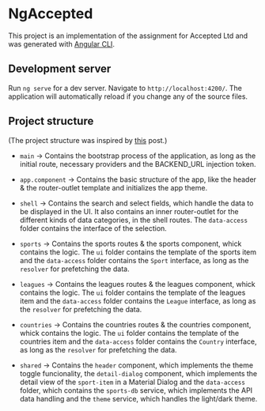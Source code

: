# NgAccepted

This project is an implementation of the assignment for Accepted Ltd and was generated with [Angular CLI](https://github.com/angular/angular-cli).

## Development server

Run `ng serve` for a dev server. Navigate to `http://localhost:4200/`. The application will automatically reload if you change any of the source files.

## Project structure

(The project structure was inspired by [this](https://gist.github.com/trungk18/7ef8766cafc05bc8fd87be22de6c5b12) post.)

- `main` -> Contains the bootstrap process of the application, as long as the initial route, necessary providers and the BACKEND_URL injection token.

- `app.component` -> Contains the basic structure of the app, like the header & the router-outlet template and initializes the app theme.

- `shell` -> Contains the search and select fields, which handle the data to be displayed in the UI. It also contains an inner router-outlet for the different kinds of data categories, in the shell routes. The `data-access` folder contains the interface of the selection.

- `sports` -> Contains the sports routes & the sports component, whick contains the logic. The `ui` folder contains the template of the sports item and the `data-access` folder contains the `Sport` interface, as long as the `resolver` for prefetching the data.

- `leagues` -> Contains the leagues routes & the leagues component, whick contains the logic. The `ui` folder contains the template of the leagues item and the `data-access` folder contains the `League` interface, as long as the `resolver` for prefetching the data.

- `countries` -> Contains the countries routes & the countries component, whick contains the logic. The `ui` folder contains the template of the countries item and the `data-access` folder contains the `Country` interface, as long as the `resolver` for prefetching the data.

- `shared` -> Contains the `header` component, which implements the theme toggle funcionality, the `detail-dialog` component, which implements the detail view of the `sport-item` in a Material Dialog and the `data-access` folder, which contains the `sports-db` service, which implements the API data handling and the `theme` service, which handles the light/dark theme.
